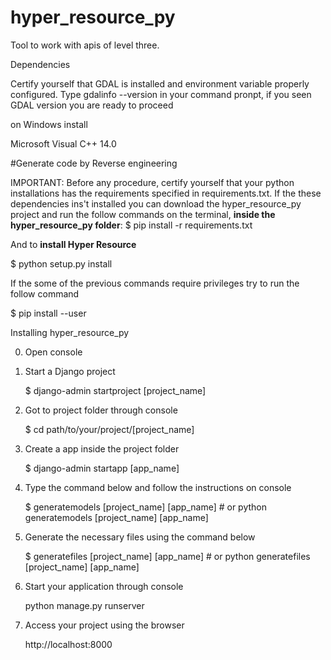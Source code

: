 # hyper_resource_py
Tool to work with apis of level three.

Dependencies

Certify yourself that GDAL is installed and environment variable properly configured. Type gdalinfo --version in your command pronpt, if you seen GDAL version you are ready to proceed

on Windows install

Microsoft Visual C++ 14.0

#Generate code by Reverse engineering

IMPORTANT:
Before any procedure, certify yourself that your python installations has the requirements specified in requirements.txt.
If the these dependencies ins't installed you can download the hyper_resource_py project and run the follow commands on the terminal, **inside the hyper_resource_py folder**:
$ pip install -r requirements.txt

And to **install Hyper Resource**

$ python setup.py install

If the some of the previous commands require privileges try to run the follow command

$ pip install --user

Installing hyper_resource_py

0. Open console

1. Start a Django project

	$ django-admin startproject [project_name]

2. Got to project folder through console

	$ cd path/to/your/project/[project_name]

3. Create a app inside the project folder

	$ django-admin startapp [app_name]
	
4. Type the command below and follow the instructions on console

	$ generatemodels [project_name] [app_name] # or python generatemodels [project_name] [app_name]

6. Generate the necessary files using the command below

	$ generatefiles [project_name] [app_name] # or python generatefiles [project_name] [app_name]

7. Start your application through console

	python manage.py runserver

8. Access your project using the browser

	http://localhost:8000

